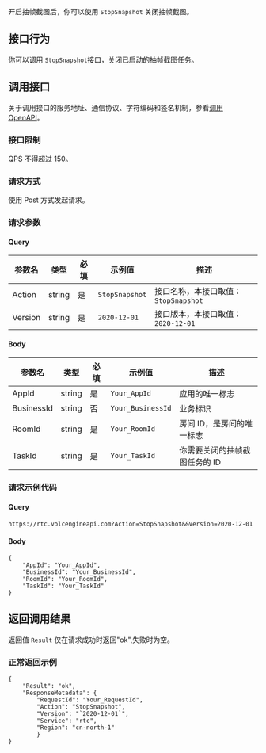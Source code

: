 开启抽帧截图后，你可以使用 `StopSnapshot` 关闭抽帧截图。

## 接口行为

你可以调用 `StopSnapshot`接口，关闭已启动的抽帧截图任务。

## 调用接口

关于调用接口的服务地址、通信协议、字符编码和签名机制，参看[调用 OpenAPI](69828)。
### 接口限制

QPS 不得超过 150。

### 请求方式 

使用 Post 方式发起请求。

### 请求参数

#### Query

|参数名 |类型 |必填 |示例值 |描述 |
|---|---|---|---|---|
|Action |string |是 |`StopSnapshot` |接口名称，本接口取值：`StopSnapshot` |
|Version |string |是 |`2020-12-01` |接口版本，本接口取值：`2020-12-01` |


#### Body

|参数名 |类型 |必填 |示例值 |描述 |
|---|---|---|---|---|
|AppId |string |是 |`Your_AppId` |应用的唯一标志 |
|BusinessId |string |否 |`Your_BusinessId` |业务标识 |
|RoomId |string |是 |`Your_RoomId` |房间 ID，是房间的唯一标志 |
|TaskId |string |是 |`Your_TaskId` |你需要关闭的抽帧截图任务的 ID |


### 请求示例代码

#### Query

```
https://rtc.volcengineapi.com?Action=StopSnapshot&&Version=2020-12-01
```

#### Body

```
{
    "AppId": "Your_AppId",
    "BusinessId": "Your_BusinessId",
    "RoomId": "Your_RoomId",
    "TaskId": "Your_TaskId"
}
```

## 返回调用结果
返回值 `Result` 仅在请求成功时返回"ok",失败时为空。  

### 正常返回示例

```
{
    "Result": "ok",
    "ResponseMetadata": {
        "RequestId": "Your_RequestId",
        "Action": "StopSnapshot",
        "Version": "`2020-12-01`",
        "Service": "rtc",
        "Region": "cn-north-1"
        }
}
```